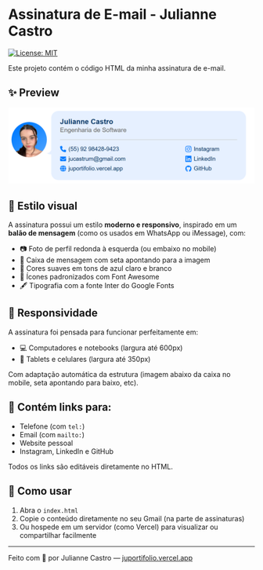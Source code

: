 # Assinatura de E-mail - Julianne Castro

[![License: MIT](https://img.shields.io/badge/License-MIT-blue.svg)](https://github.com/jucastrum/assinatura-email/blob/main/LICENSE)

Este projeto contém o código HTML da minha assinatura de e-mail.

## ✨ Preview

<img src="./preview.png" alt="Assinatura de E-mail - Julianne" width="max"/>

## 💬 Estilo visual

A assinatura possui um estilo **moderno e responsivo**, inspirado em um **balão de mensagem** (como os usados em WhatsApp ou iMessage), com:

- 📷 Foto de perfil redonda à esquerda (ou embaixo no mobile)
- 💬 Caixa de mensagem com seta apontando para a imagem
- 🔵 Cores suaves em tons de azul claro e branco
- 🧩 Ícones padronizados com Font Awesome
- 🖋️ Tipografia com a fonte Inter do Google Fonts

## 📱 Responsividade

A assinatura foi pensada para funcionar perfeitamente em:

- 💻 Computadores e notebooks (largura até 600px)
- 📱 Tablets e celulares (largura até 350px)

Com adaptação automática da estrutura (imagem abaixo da caixa no mobile, seta apontando para baixo, etc).

## 🔗 Contém links para:

- Telefone (com `tel:`)
- Email (com `mailto:`)
- Website pessoal
- Instagram, LinkedIn e GitHub

Todos os links são editáveis diretamente no HTML.

## 🚀 Como usar

1. Abra o `index.html`
2. Copie o conteúdo diretamente no seu Gmail (na parte de assinaturas)
3. Ou hospede em um servidor (como Vercel) para visualizar ou compartilhar facilmente

---

Feito com 💙 por Julianne Castro — [juportifolio.vercel.app](https://juportifolio.vercel.app)
